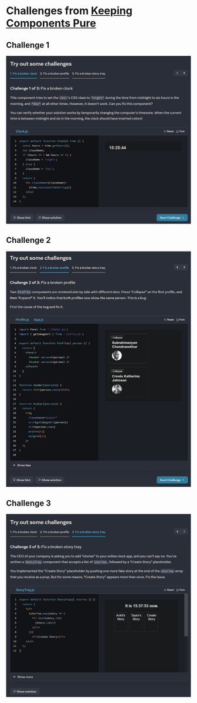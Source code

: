 # Challenges from [Keeping Components Pure](https://beta.reactjs.org/learn/keeping-components-pure "link")

## Challenge 1

![screenshot](./screenshots/1.png "Demo")

## Challenge 2

![screenshot](./screenshots/2.png "Demo")

## Challenge 3

![screenshot](./screenshots/3.png "Demo")